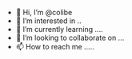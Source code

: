 - 👋 Hi, I’m @colibe 
- 👀 I’m interested in ..
- 🌱 I’m currently learning ....
- 💞️ I’m looking to collaborate on ...
- 📫 How to reach me .....

<!---
colibe/colibe is a ✨ special ✨ repository because its `README.md` (this file) appears on your GitHub profile.
You can click the Preview link to take a look at your changes.
--->

